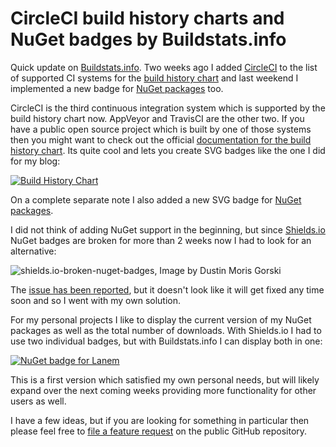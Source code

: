﻿<!--
    Tags: circleci nuget github svg
-->

# CircleCI build history charts and NuGet badges by Buildstats.info

Quick update on [Buildstats.info](https://buildstats.info/). Two weeks ago I added [CircleCI](https://circleci.com/) to the list of  supported CI systems for the [build history chart](https://github.com/dustinmoris/CI-BuildStats#build-history-chart) and last weekend I implemented a new badge for [NuGet packages](https://github.com/dustinmoris/CI-BuildStats#nuget-badge) too.

CircleCI is the third continuous integration system which is supported by the build history chart now. AppVeyor and TravisCI are the other two. If you have a public open source project which is built by one of those systems then you might want to check out the official [documentation for the build history chart](https://github.com/dustinmoris/CI-BuildStats). Its quite cool and lets you create SVG badges like the one I did for my blog:

<a href="https://ci.appveyor.com/project/dustinmoris/dustedcodes/history?branch=master" title="dusted.codes build history"><img src="https://buildstats.info/appveyor/chart/dustinmoris/dustedcodes?branch=master" alt="Build History Chart" /></a>

On a complete separate note I also added a new SVG badge for [NuGet packages](https://github.com/dustinmoris/CI-BuildStats#nuget-badge).

I did not think of adding NuGet support in the beginning, but since [Shields.io](http://shields.io/) NuGet badges are broken for more than 2 weeks now I had to look for an alternative:

<img src="https://cdn.dusted.codes/images/blog-posts/2016-02-29/25255668592_5362a02717_o.png" alt="shields.io-broken-nuget-badges, Image by Dustin Moris Gorski" class="half-width">

The [issue has been reported](https://github.com/badges/shields/issues/655), but it doesn't look like it will get fixed any time soon and so I went with my own solution.

For my personal projects I like to display the current version of my NuGet packages as well as the total number of downloads. With Shields.io I had to use two individual badges, but with Buildstats.info I can display both in one:

<a href="https://www.nuget.org/packages/Lanem/" title="Lanem NuGet package"><img src="https://buildstats.info/nuget/lanem" alt="NuGet badge for Lanem" /></a>

This is a first version which satisfied my own personal needs, but will likely expand over the next coming weeks providing more functionality for other users as well.

I have a few ideas, but if you are looking for something in particular then please feel free to [file a feature request](https://github.com/dustinmoris/CI-BuildStats/issues) on the public GitHub repository.
